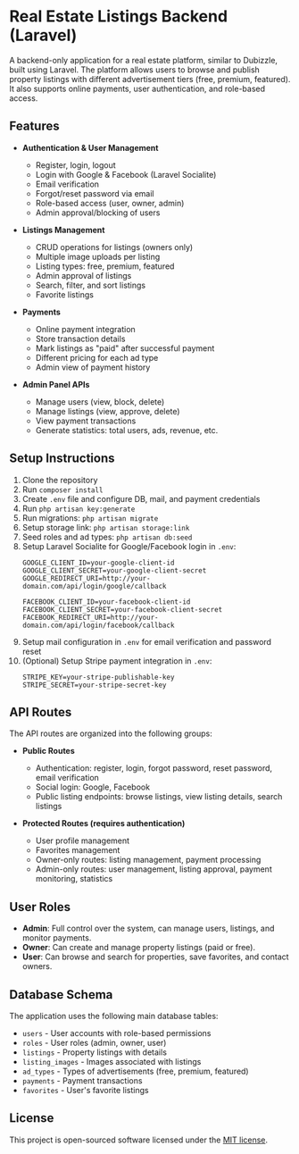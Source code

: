 # Real Estate Listings Backend (Laravel)

A backend-only application for a real estate platform, similar to Dubizzle, built using Laravel. The platform allows users to browse and publish property listings with different advertisement tiers (free, premium, featured). It also supports online payments, user authentication, and role-based access.

## Features

- **Authentication & User Management**
  - Register, login, logout
  - Login with Google & Facebook (Laravel Socialite)
  - Email verification
  - Forgot/reset password via email
  - Role-based access (user, owner, admin)
  - Admin approval/blocking of users

- **Listings Management**
  - CRUD operations for listings (owners only)
  - Multiple image uploads per listing
  - Listing types: free, premium, featured
  - Admin approval of listings
  - Search, filter, and sort listings
  - Favorite listings

- **Payments**
  - Online payment integration
  - Store transaction details
  - Mark listings as "paid" after successful payment
  - Different pricing for each ad type
  - Admin view of payment history

- **Admin Panel APIs**
  - Manage users (view, block, delete)
  - Manage listings (view, approve, delete)
  - View payment transactions
  - Generate statistics: total users, ads, revenue, etc.

## Setup Instructions

1. Clone the repository
2. Run `composer install`
3. Create `.env` file and configure DB, mail, and payment credentials
4. Run `php artisan key:generate`
5. Run migrations: `php artisan migrate`
6. Setup storage link: `php artisan storage:link`
7. Seed roles and ad types: `php artisan db:seed`
8. Setup Laravel Socialite for Google/Facebook login in `.env`:
   ```
   GOOGLE_CLIENT_ID=your-google-client-id
   GOOGLE_CLIENT_SECRET=your-google-client-secret
   GOOGLE_REDIRECT_URI=http://your-domain.com/api/login/google/callback

   FACEBOOK_CLIENT_ID=your-facebook-client-id
   FACEBOOK_CLIENT_SECRET=your-facebook-client-secret
   FACEBOOK_REDIRECT_URI=http://your-domain.com/api/login/facebook/callback
   ```
9. Setup mail configuration in `.env` for email verification and password reset
10. (Optional) Setup Stripe payment integration in `.env`:
    ```
    STRIPE_KEY=your-stripe-publishable-key
    STRIPE_SECRET=your-stripe-secret-key
    ```

## API Routes

The API routes are organized into the following groups:

- **Public Routes**
  - Authentication: register, login, forgot password, reset password, email verification
  - Social login: Google, Facebook
  - Public listing endpoints: browse listings, view listing details, search listings

- **Protected Routes (requires authentication)**
  - User profile management
  - Favorites management
  - Owner-only routes: listing management, payment processing
  - Admin-only routes: user management, listing approval, payment monitoring, statistics

## User Roles

- **Admin**: Full control over the system, can manage users, listings, and monitor payments.
- **Owner**: Can create and manage property listings (paid or free).
- **User**: Can browse and search for properties, save favorites, and contact owners.

## Database Schema

The application uses the following main database tables:

- `users` - User accounts with role-based permissions
- `roles` - User roles (admin, owner, user)
- `listings` - Property listings with details
- `listing_images` - Images associated with listings
- `ad_types` - Types of advertisements (free, premium, featured)
- `payments` - Payment transactions
- `favorites` - User's favorite listings

## License

This project is open-sourced software licensed under the [MIT license](https://opensource.org/licenses/MIT).
